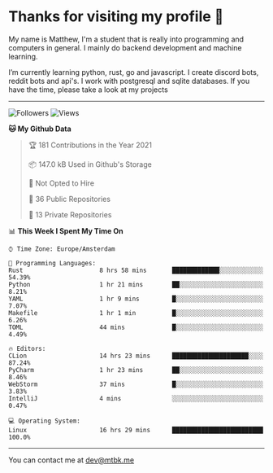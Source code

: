 # Thanks for visiting my profile 👋
My name is Matthew, I'm a student that is really into programming and computers in general. I mainly do backend development and machine learning.

I’m currently learning python, rust, go and javascript. I create discord bots, reddit bots and api's. I work with postgresql and sqlite databases. If you have the time, please take a look at my projects

---
![Followers](https://img.shields.io/github/followers/DankDumpster?style=social)
![Views](https://komarev.com/ghpvc/?username=DankDumpster&style=flat-square&color=green)
<!--START_SECTION:waka-->
**🐱 My Github Data** 

> 🏆 181 Contributions in the Year 2021
 > 
> 📦 147.0 kB Used in Github's Storage 
 > 
> 🚫 Not Opted to Hire
 > 
> 📜 36 Public Repositories 
 > 
> 🔑 13 Private Repositories  
 > 
📊 **This Week I Spent My Time On** 

```text
⌚︎ Time Zone: Europe/Amsterdam

💬 Programming Languages: 
Rust                     8 hrs 58 mins       █████████████░░░░░░░░░░░░   54.39% 
Python                   1 hr 21 mins        ██░░░░░░░░░░░░░░░░░░░░░░░   8.21% 
YAML                     1 hr 9 mins         █░░░░░░░░░░░░░░░░░░░░░░░░   7.07% 
Makefile                 1 hr 1 min          █░░░░░░░░░░░░░░░░░░░░░░░░   6.26% 
TOML                     44 mins             █░░░░░░░░░░░░░░░░░░░░░░░░   4.49%

🔥 Editors: 
CLion                    14 hrs 23 mins      █████████████████████░░░░   87.24% 
PyCharm                  1 hr 23 mins        ██░░░░░░░░░░░░░░░░░░░░░░░   8.46% 
WebStorm                 37 mins             █░░░░░░░░░░░░░░░░░░░░░░░░   3.83% 
IntelliJ                 4 mins              ░░░░░░░░░░░░░░░░░░░░░░░░░   0.47%

💻 Operating System: 
Linux                    16 hrs 29 mins      █████████████████████████   100.0%

```


<!--END_SECTION:waka-->
-------

You can contact me at dev@mtbk.me
